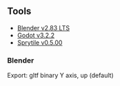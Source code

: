 ## Tools

* [Blender v2.83 LTS](https://www.blender.org/download/)
* [Godot v3.2.2](https://downloads.tuxfamily.org/godotengine/3.2.2/Godot_v3.2.2-stable_win64.exe.zip)
* [Sprytile v0.5.00](https://github.com/Sprytile/Sprytile/releases/tag/v0.5.00)

### Blender 
Export:
gltf binary
Y axis, up (default)

